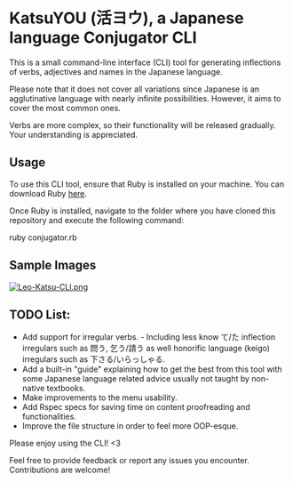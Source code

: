 # KatsuYOU (活ヨウ), a Japanese language Conjugator CLI

This is a small command-line interface (CLI) tool for generating inflections of verbs, adjectives and names in the Japanese language.

Please note that it does not cover all variations since Japanese is an agglutinative language with nearly infinite possibilities. However, it aims to cover the most common ones.

Verbs are more complex, so their functionality will be released gradually. Your understanding is appreciated.

## Usage

To use this CLI tool, ensure that Ruby is installed on your machine. You can download Ruby [here](https://www.ruby-lang.org).

Once Ruby is installed, navigate to the folder where you have cloned this repository and execute the following command:

ruby conjugator.rb
## Sample Images

[![Leo-Katsu-CLI.png](https://i.postimg.cc/J4V99W3B/Leo-Katsu-CLI.png)](https://postimg.cc/RqdsHyDM)

## TODO List:

- Add support for irregular verbs. - Including less know て/た inflection irregulars such as 問う, 乞う/請う as well honorific language (keigo) irregulars such as 下さる/いらっしゃる.
- Add a built-in "guide" explaining how to get the best from this tool with some Japanese language related advice usually not taught by non-native textbooks.
- Make improvements to the menu usability.
- Add Rspec specs for saving time on content proofreading and functionalities.
- Improve the file structure in order to feel more OOP-esque.

Please enjoy using the CLI! <3

Feel free to provide feedback or report any issues you encounter. Contributions are welcome!
